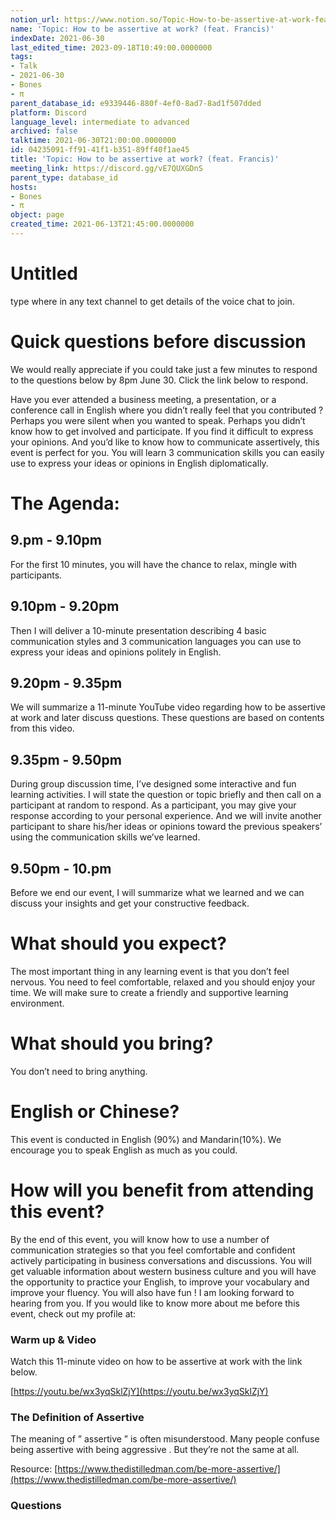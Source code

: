 ```yaml
---
notion_url: https://www.notion.so/Topic-How-to-be-assertive-at-work-feat-Francis-04235091ff9141f1b35189ff40f1ae45
name: 'Topic: How to be assertive at work? (feat. Francis)'
indexDate: 2021-06-30
last_edited_time: 2023-09-18T10:49:00.0000000
tags:
- Talk
- 2021-06-30
- Bones
- π
parent_database_id: e9339446-880f-4ef0-8ad7-8ad1f507dded
platform: Discord
language_level: intermediate to advanced
archived: false
talktime: 2021-06-30T21:00:00.0000000
id: 04235091-ff91-41f1-b351-89ff40f1ae45
title: 'Topic: How to be assertive at work? (feat. Francis)'
meeting_link: https://discord.gg/vE7QUXGDnS
parent_type: database_id
hosts:
- Bones
- π
object: page
created_time: 2021-06-13T21:45:00.0000000
---
```


# Untitled  
type  where  in any text channel to get details of the voice chat to join. 

# Quick questions before discussion
We would really appreciate if you could take just a few minutes to respond to the questions below by 8pm June 30. Click the link below to respond.



Have you ever attended a business meeting, a presentation, or a conference call in English where you didn’t really feel that you contributed ?
Perhaps you were silent when you wanted to speak. Perhaps you didn’t know how to get involved and participate. If you find it difficult to express your opinions. And you’d like to know how to communicate assertively, this event is perfect for you.
You will learn 3 communication skills you can easily use to express your ideas or opinions in English diplomatically.
# The Agenda:
## 9.pm - 9.10pm
For the first 10 minutes, you will have the chance to relax, mingle with participants.
## 9.10pm - 9.20pm
Then I will deliver a 10-minute presentation describing 4 basic communication styles and 3 communication languages you can use to express your ideas and opinions politely in English.
## 9.20pm - 9.35pm
We will summarize a 11-minute YouTube video regarding how to be assertive at work and later discuss questions. These questions are based on contents from this video. 
## 9.35pm - 9.50pm
During group discussion time, I’ve designed some interactive and fun learning activities. I will state the question or topic briefly and then call on a participant at random to respond. As a participant, you may give your response according to your personal experience. And we will invite another participant to share his/her ideas or opinions toward the previous speakers’ using the communication skills we’ve learned.
## 9.50pm - 10.pm
Before we end our event, I will summarize what we learned and we can discuss your insights and get your constructive feedback.
# What should you expect?
The most important thing in any learning event is that you don’t feel nervous. You need to feel comfortable, relaxed and you should enjoy your time. We will make sure to create a friendly and supportive learning environment.
# What should you bring?
You don’t need to bring anything.
# English or Chinese?
This event is conducted in English (90%) and Mandarin(10%).
We encourage you to speak English as much as you could.
# How will you benefit from attending this event?
By the end of this event, you will know how to use a number of communication strategies so that you feel comfortable and confident actively participating in business conversations and discussions. You will get valuable information about western business culture and you will have the opportunity to practice your English, to improve your vocabulary and improve your fluency. You will also have fun !
I am looking forward to hearing from you.
If you would like to know more about me before this event, check out my profile at:

### Warm up & Video

Watch this 11-minute video on how to be assertive at work with the link
below.

 [https://youtu.be/wx3yqSklZjY](https://youtu.be/wx3yqSklZjY) 


   
   
   
   
   
   
   
### The Definition of Assertive
The meaning of ” assertive ” is often misunderstood. Many people confuse being  assertive  with being  aggressive . But they’re not the same at all. 

Resource: [https://www.thedistilledman.com/be-more-assertive/](https://www.thedistilledman.com/be-more-assertive/) 
### Questions

   
   
   
   
   
   


